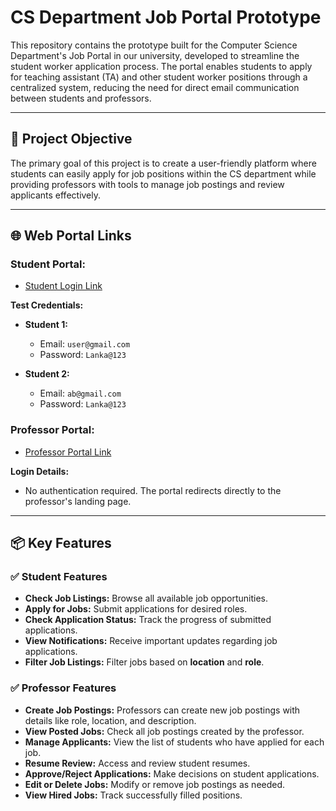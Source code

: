 # CS Department Job Portal Prototype

This repository contains the prototype built for the Computer Science Department's Job Portal in our university, developed to streamline the student worker application process. The portal enables students to apply for teaching assistant (TA) and other student worker positions through a centralized system, reducing the need for direct email communication between students and professors.

---

## 🎯 Project Objective
The primary goal of this project is to create a user-friendly platform where students can easily apply for job positions within the CS department while providing professors with tools to manage job postings and review applicants effectively.

---

## 🌐 Web Portal Links
### **Student Portal:**
- [Student Login Link](https://csjobboard.bubbleapps.io/version-test/login?debug_mode=true)  

**Test Credentials:**
- **Student 1:**  
  - Email: `user@gmail.com`  
  - Password: `Lanka@123`  

- **Student 2:**  
  - Email: `ab@gmail.com`  
  - Password: `Lanka@123`  

### **Professor Portal:**
- [Professor Portal Link](https://csjobboard.bubbleapps.io/version-test/prof_login)  

**Login Details:**  
- No authentication required. The portal redirects directly to the professor's landing page.

---

## 📦 Key Features

### ✅ Student Features
- **Check Job Listings:** Browse all available job opportunities.  
- **Apply for Jobs:** Submit applications for desired roles.  
- **Check Application Status:** Track the progress of submitted applications.  
- **View Notifications:** Receive important updates regarding job applications.  
- **Filter Job Listings:** Filter jobs based on **location** and **role**.  


### ✅ Professor Features
- **Create Job Postings:** Professors can create new job postings with details like role, location, and description.  
- **View Posted Jobs:** Check all job postings created by the professor.  
- **Manage Applicants:** View the list of students who have applied for each job.  
- **Resume Review:** Access and review student resumes.  
- **Approve/Reject Applications:** Make decisions on student applications.  
- **Edit or Delete Jobs:** Modify or remove job postings as needed.  
- **View Hired Jobs:** Track successfully filled positions.  

